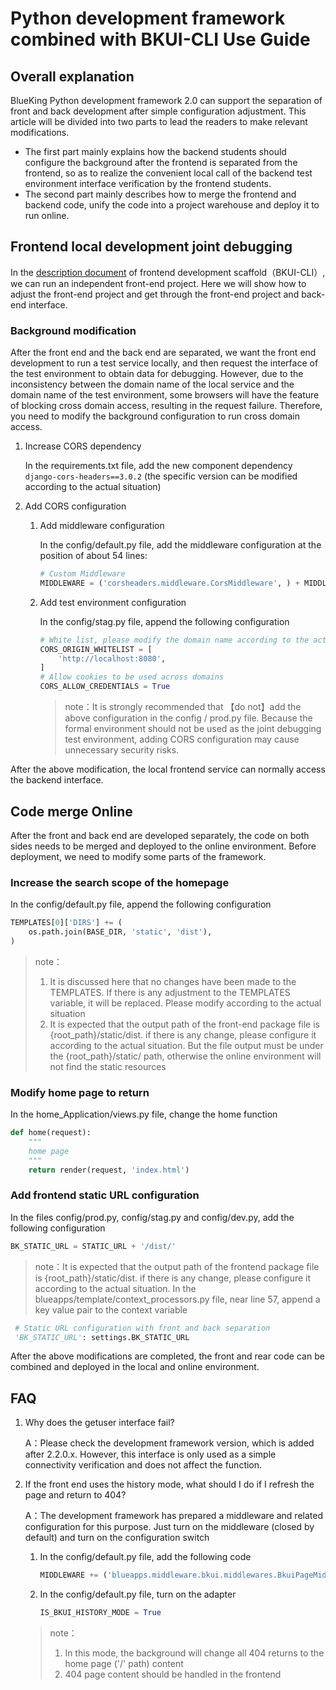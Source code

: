 # Python development framework combined with BKUI-CLI Use Guide
## Overall explanation

BlueKing Python development framework 2.0 can support the separation of front and back development after simple configuration adjustment. This article will be divided into two parts to lead the readers to make relevant modifications.
- The first part mainly explains how the backend students should configure the background after the frontend is separated from the frontend, so as to realize the convenient local call of the backend test environment interface verification by the frontend students.
- The second part mainly describes how to merge the frontend and backend code, unify the code into a project warehouse and deploy it to run online.

## Frontend local development joint debugging

   In the [description document](./bkui/bkui.md) of frontend development scaffold（BKUI-CLI）, we can run an independent front-end project. Here we will show how to adjust the front-end project and get through the front-end project and back-end interface.
### Background modification

   After the front end and the back end are separated, we want the front end development to run a test service locally, and then request the interface of the test environment to obtain data for debugging. However, due to the inconsistency between the domain name of the local service and the domain name of the test environment, some browsers will have the feature of blocking cross domain access, resulting in the request failure. Therefore, you need to modify the background configuration to run cross domain access.

   1. Increase CORS dependency

      In the requirements.txt file, add the new component dependency `django-cors-headers==3.0.2` (the specific version can be modified according to the actual situation)
   2. Add CORS configuration

      1. Add middleware configuration

         In the config/default.py file, add the middleware configuration at the position of about 54 lines:

         ```python
         # Custom Middleware
         MIDDLEWARE = ('corsheaders.middleware.CorsMiddleware', ) + MIDDLEWARE
         ```

      2. Add test environment configuration

         In the config/stag.py file, append the following configuration

         ```python
         # White list, please modify the domain name according to the actual configuration in the previous paragraph
         CORS_ORIGIN_WHITELIST = [
             'http://localhost:8080',
         ]
         # Allow cookies to be used across domains
         CORS_ALLOW_CREDENTIALS = True
         ```

         > note：It is strongly recommended that 【do not】add the above configuration in the config / prod.py file. Because the formal environment should not be used as the joint debugging test environment, adding CORS configuration may cause unnecessary security risks.

   After the above modification, the local frontend service can normally access the backend interface.

## Code merge Online

   After the front and back end are developed separately, the code on both sides needs to be merged and deployed to the online environment. Before deployment, we need to modify some parts of the framework.

### Increase the search scope of the homepage

   In the config/default.py file, append the following configuration

   ```python
   TEMPLATES[0]['DIRS'] += (
       os.path.join(BASE_DIR, 'static', 'dist'),
   )
   ```

   > note：
   >
   > 1. It is discussed here that no changes have been made to the TEMPLATES. If there is any adjustment to the TEMPLATES variable, it will be replaced. Please modify according to the actual situation
   > 2. It is expected that the output path of the front-end package file is {root_path}/static/dist. if there is any change, please configure it according to the actual situation. But the file output must be under the {root_path}/static/ path, otherwise the online environment will not find the static resources
### Modify home page to return

   In the home_Application/views.py file, change the home function
   ```python
   def home(request):
       """
       home page
       """
       return render(request, 'index.html')
   ```

### Add frontend static URL configuration

   In the files config/prod.py, config/stag.py and config/dev.py, add the following configuration
   ```python
   BK_STATIC_URL = STATIC_URL + '/dist/'
   ```

   > note：It is expected that the output path of the frontend package file is {root_path}/static/dist. if there is any change, please configure it according to the actual situation.
   In the blueapps/template/context_processors.py file, near line 57, append a key value pair to the context variable
   ```python
    # Static URL configuration with front and back separation
    'BK_STATIC_URL': settings.BK_STATIC_URL
   ```

After the above modifications are completed, the front and rear code can be combined and deployed in the local and online environment.

## FAQ

1. Why does the getuser interface fail?

   A：Please check the development framework version, which is added after 2.2.0.x. However, this interface is only used as a simple connectivity verification and does not affect the function.

2. If the front end uses the history mode, what should I do if I refresh the page and return to 404?

   A：The development framework has prepared a middleware and related configuration for this purpose. Just turn on the middleware (closed by default) and turn on the configuration switch
   1. In the config/default.py file, add the following code
      ```python
      MIDDLEWARE += ('blueapps.middleware.bkui.middlewares.BkuiPageMiddleware', )
      ```

   2. In the config/default.py file, turn on the adapter
      ```python
      IS_BKUI_HISTORY_MODE = True
      ```

   > note：
   >
   > 1. In this mode, the background will change all 404 returns to the home page ('/' path) content
   > 2. 404 page content should be handled in the frontend
